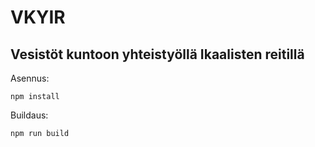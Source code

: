 # VKYIR
Vesistöt kuntoon yhteistyöllä Ikaalisten reitillä
---

Asennus:
```
npm install

```

Buildaus:
```
npm run build
```
